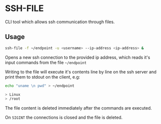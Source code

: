 # SSH-FILE
CLI tool which allows ssh communication through files.

## Usage
```bash
ssh-file -f ~/endpoint -u <username> --ip-address <ip-address> &
```

Opens a new ssh connection to the provided ip address, which reads it's input commands from the file `~/endpoint`

Writing to the file will execute it's contents line by line on the ssh server and print them to stdout on the client, e.g:

```bash
echo "uname \n pwd" > ~/endpoint

> Linux
> /root
```

The file content is deleted immediately after the commands are executed.

On `SIGINT` the connections is closed and the file is deleted.